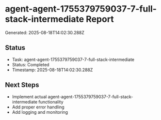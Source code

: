 # agent-agent-1755379759037-7-full-stack-intermediate Report

Generated: 2025-08-18T14:02:30.288Z

## Status
- Task: agent-agent-1755379759037-7-full-stack-intermediate
- Status: Completed
- Timestamp: 2025-08-18T14:02:30.288Z

## Next Steps
- Implement actual agent-agent-1755379759037-7-full-stack-intermediate functionality
- Add proper error handling
- Add logging and monitoring
